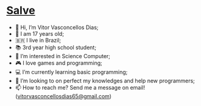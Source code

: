 <h1 id="titulo"><u>Salve</u></h1>

- 👋 Hi, I’m Vitor Vasconcellos Dias;
- 🧍 I am 17 years old;
- 🇧🇷 I live in Brazil;
- 📚 3rd year high school student;
- 👀 I’m interested in Science Computer;
- 🎮 I love games and programming;
- 💻 I’m currently learning basic programming;
- 🤝 I’m looking to on perfect my knowledges and help new programmers;
- 📫 How to reach me? Send me a message on email! (vitorvasconcellosdias65@gmail.com)

